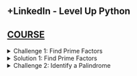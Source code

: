 ## +LinkedIn - Level Up Python

## [COURSE](https://www.linkedin.com/learning/level-up-python/put-your-python-skills-to-the-test?resume=false)

<details>
<summary>Challenge 1: Find Prime Factors </summary>

# Find Prime Factors

![image](https://github.com/user-attachments/assets/b798789f-2e75-4f86-abb6-f6ede2b94079)
![image](https://github.com/user-attachments/assets/970f05c3-43f7-43f8-85a6-1aff2ce245cd)
![image](https://github.com/user-attachments/assets/2f118f58-bd07-4eb3-9a1e-356bfb5601cf)


# #END</details>

<details>
<summary>Solution 1: Find Prime Factors </summary>

# Find Prime Factors

```py

```

```py

```

# #END</details>

<details>
<summary>Challenge 2: Identify a Palindrome </summary>

# Identify a Palindrome

```py

```

```py

```

```py

```

```py

```

```py

```

```py

```

```py

```

```py

```

```py

```

```py

```

```py

```

```py

```

```py

```


# #END</details>
